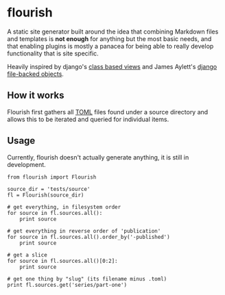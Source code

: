 flourish
========

A static site generator built around the idea that combining Markdown files
and templates is **not enough** for anything but the most basic needs, and
that enabling plugins is mostly a panacea for being able to really develop
functionality that is site specific.

Heavily inspired by django's [class based views][cbv] and James Aylett's
[django file-backed objects][dfbo].


How it works
------------
Flourish first gathers all [TOML][toml] files found under a source directory
and allows this to be iterated and queried for individual items.


Usage
-----

Currently, flourish doesn't actually generate anything, it is still in
development.

    from flourish import Flourish

    source_dir = 'tests/source'
    fl = Flourish(source_dir)

    # get everything, in filesystem order
    for source in fl.sources.all():
        print source

    # get everything in reverse order of 'publication'
    for source in fl.sources.all().order_by('-published')
        print source

    # get a slice
    for source in fl.sources.all()[0:2]:
        print source

    # get one thing by "slug" (its filename minus .toml)
    print fl.sources.get('series/part-one')



[toml]: https://github.com/toml-lang/toml
[cbv]: https://docs.djangoproject.com/en/stable/topics/class-based-views/
[dfbo]: https://github.com/jaylett/django-filebacked-objects
